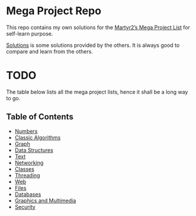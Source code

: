 Mega Project Repo
========

This repo contains my own solutions for the [Martyr2’s Mega Project List](http://www.dreamincode.net/forums/topic/78802-martyr2s-mega-project-ideas-list/) for self-learn purpose.

[Solutions](https://github.com/thekarangoel/Projects-Solutions) is some solutions provided by the others. It is always good to compare and learn from the others.

TODO
========

The table below lists all the mega project lists, hence it shall be a long way to go.

## Table of Contents

- [Numbers](https://github.com/karan/Projects#numbers)
- [Classic Algorithms](https://github.com/karan/Projects#classic-algorithms)
- [Graph](https://github.com/karan/Projects#graph)
- [Data Structures](https://github.com/karan/Projects#data-structures)
- [Text](https://github.com/karan/Projects#text)
- [Networking](https://github.com/karan/Projects#networking)
- [Classes](https://github.com/karan/Projects#classes)
- [Threading](https://github.com/karan/Projects#threading)
- [Web](https://github.com/karan/Projects#web)
- [Files](https://github.com/karan/Projects#files)
- [Databases](https://github.com/karan/Projects#databases)
- [Graphics and Multimedia](https://github.com/karan/Projects#graphics-and-multimedia)
- [Security](https://github.com/karan/Projects#security)
